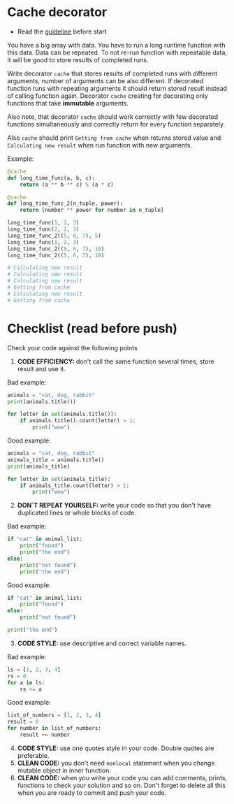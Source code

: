 # Cache decorator
- Read the [guideline](https://github.com/mate-academy/py-task-guideline/blob/main/README.md)  before start

You have a big array with data. You have to run a long runtime function
with this data. Data can be repeated.
To not re-run function with repeatable data, it will be good to store
results of completed runs.

Write decorator `cache` that stores results of completed runs with
different arguments, number of arguments can be also different.
If decorated function runs with repeating arguments it should return stored
result instead of calling function again. Decorator `cache` creating for 
decorating only functions that take **immutable** arguments.

Also note, that decorator `cache` should work correctly with few decorated
functions simultaneously and correctly return for every function separately.

Also `cache` should print `Getting from cache` when returns stored value and 
`Calculating new result` when run function with new arguments.

Example:
```python
@cache
def long_time_func(a, b, c):
    return (a ** b ** c) % (a * c)

@cache
def long_time_func_2(n_tuple, power):
    return [number ** power for number in n_tuple]

long_time_func(1, 2, 3)
long_time_func(2, 2, 3)
long_time_func_2((5, 6, 7), 5)
long_time_func(1, 2, 3)
long_time_func_2((5, 6, 7), 10)
long_time_func_2((5, 6, 7), 10)

# Calculating new result 
# Calculating new result 
# Calculating new result 
# Getting from cache 
# Calculating new result 
# Getting from cache
```

# Сhecklist (read before push)

Сheck your code against the following points

1. **CODE EFFICIENCY:** don't call the same function several times, store result and use it.

Bad example:
```python
animals = "cat, dog, rabbit"
print(animals.title())

for letter in set(animals.title()):
    if animals.title().count(letter) > 1:
        print("wow")
```
Good example:
```python
animals = "cat, dog, rabbit"
animals_title = animals.title()
print(animals_title)

for letter in set(animals_title):
    if animals_title.count(letter) > 1:
        print("wow")
```
2. **DON`T REPEAT YOURSELF:** write your code so that you don't 
   have duplicated lines or whole blocks of code.

Bad example:
```python
if "cat" in animal_list:
    print("found")
    print("the end")
else:
    print("not found")
    print("the end")
```
Good example:
```python
if "cat" in animal_list:
    print("found")
else:
    print("not found")

print("the end")
```
3. **CODE STYLE:** use descriptive and correct variable names.

Bad example:

```python
ls = [1, 2, 3, 4]
rs = 0
for a in ls:
    rs += a
```

Good example:

```python
list_of_numbers = [1, 2, 3, 4]
result = 0
for number in list_of_numbers:
    result += number
```

4. **CODE STYLE:** use one quotes style in your code. 
Double quotes are preferable.
5. **CLEAN CODE:** you don't need `nonlocal` statement 
   when you change mutable object in inner function.
6. **CLEAN CODE:** when you write your code you can add comments, 
   prints, functions to check your solution and so on. 
   Don't forget to delete all this when you are 
   ready to commit and push your code.
